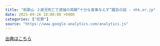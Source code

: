 ```yaml
---
title: "和歌山 ２歳児死亡で逮捕の両親“十分な食事与えず”趣旨の話 - nhk.or.jp"
date: 2025-09-26 18:00:00 +0900
categories: ["犯罪"]
source: "https://www.google-analytics.com/analytics.js"
---
```


[出典はこちら](https://www.google-analytics.com/analytics.js)
